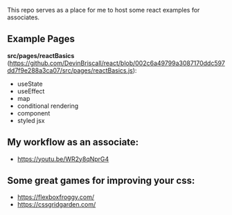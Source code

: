 This repo serves as a place for me to host some react examples for associates.

## Example Pages

**src/pages/reactBasics** (https://github.com/DevinBriscall/react/blob/002c6a49799a3087170ddc597dd7f9e288a3ca07/src/pages/reactBasics.js):
- useState
- useEffect
- map
- conditional rendering
- component
- styled jsx

## My workflow as an associate:
- https://youtu.be/WR2y8qNprG4

## Some great games for improving your css:
- https://flexboxfroggy.com/
- https://cssgridgarden.com/
